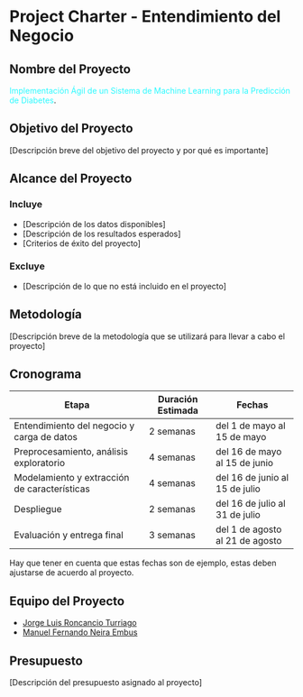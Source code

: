 # Project Charter - Entendimiento del Negocio

## Nombre del Proyecto

<font color='2b6fa8ff'>Implementación Ágil de un Sistema de Machine Learning para la Predicción de Diabetes</font>.

## Objetivo del Proyecto

[Descripción breve del objetivo del proyecto y por qué es importante]

## Alcance del Proyecto

### Incluye

- [Descripción de los datos disponibles]
- [Descripción de los resultados esperados]
- [Criterios de éxito del proyecto]

### Excluye

- [Descripción de lo que no está incluido en el proyecto]

## Metodología

[Descripción breve de la metodología que se utilizará para llevar a cabo el proyecto]

## Cronograma

| Etapa | Duración Estimada | Fechas |
|------|---------|-------|
| Entendimiento del negocio y carga de datos | 2 semanas | del 1 de mayo al 15 de mayo |
| Preprocesamiento, análisis exploratorio | 4 semanas | del 16 de mayo al 15 de junio |
| Modelamiento y extracción de características | 4 semanas | del 16 de junio al 15 de julio |
| Despliegue | 2 semanas | del 16 de julio al 31 de julio |
| Evaluación y entrega final | 3 semanas | del 1 de agosto al 21 de agosto |

Hay que tener en cuenta que estas fechas son de ejemplo, estas deben ajustarse de acuerdo al proyecto.

## Equipo del Proyecto

- [Jorge Luis Roncancio Turriago](mailto:jroncanciot@unal.edu.co)
- [Manuel Fernando Neira Embus](mailto:mfneirae@unal.edu.co)

## Presupuesto

[Descripción del presupuesto asignado al proyecto]
